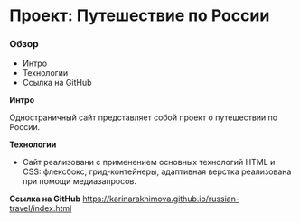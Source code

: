 # Проект: Путешествие по России

### Обзор
* Интро
* Технологии
* Ссылка на GitHub

**Интро**

Одностраничный сайт представляет собой проект о путешествии по России.

**Технологии**

* Сайт реализовани с применением основных технологий HTML и CSS: флексбокс, грид-контейнеры, адаптивная верстка реализована при помощи медиазапросов.

**Ссылка на GitHub**
https://karinarakhimova.github.io/russian-travel/index.html
